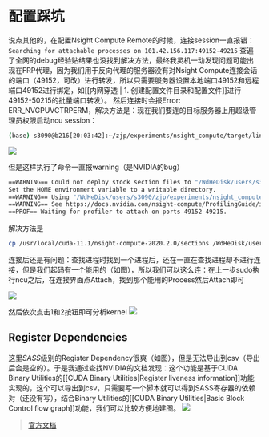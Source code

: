# 配置踩坑
说点其他的，在配置Nsight Compute Remote的时候，连接session一直报错：
`Searching for attachable processes on 101.42.156.117:49152-49215`
查遍了全网的debug经验贴结果也没找到解决方法，最终我灵机一动发现问题可能出现在FRP代理，因为我们用于反向代理的服务器没有对Nsight Compute连接会话的端口（49152，可改）进行转发，所以只需要服务器设置本地端口49152和远程端口49152进行绑定，如[[内网穿透 | 1. 创建配置文件目录和配置文件]]进行49152-50215的批量端口转发）。
然后连接时会报Error: ERR_NVGPUVCTRPERM，解决方法是：现在我们要连的目标服务器上用超级管理员权限启动ncu session：
```bash
(base) s3090@b216[20:03:42]:~/zjp/experiments/nsight_compute/target/linux-desktop-glibc_2_11_3-x64$ sudo ./ncu --mode=launch /WdHeDisk/users/s3090/zjp/experiments/benchmarks/PolyBench-ACC/CUDA/linear-algebra/kernels/2mm/2mm
```
![](https://zjpimage.oss-cn-qingdao.aliyuncs.com/sudo%E5%90%AF%E5%8A%A8ncu%20session.png)

但是这样执行了命令一直报warning（是NVIDIA的bug）
```bash
==WARNING== Could not deploy stock section files to "/WdHeDisk/users/s3090/Documents/NVIDIA Nsight Compute/2022.3.0/Sections".
Set the HOME environment variable to a writable directory.
==WARNING== Using "/WdHeDisk/users/s3090/zjp/experiments/nsight_compute/target/linux-desktop-glibc_2_11_3-x64/../../sections" instead.
==WARNING== See https://docs.nvidia.com/nsight-compute/ProfilingGuide/index.html#faq.
==PROF== Waiting for profiler to attach on ports 49152-49215.
```
解决方法是
```bash
cp /usr/local/cuda-11.1/nsight-compute-2020.2.0/sections /WdHeDisk/users/s3090/zjp/experiments/nsight_compute/target/linux-desktop-glibc_2_11_3-x64/../../
```

连接后还是有问题：查找进程时找到一个进程后，还在一直在查找进程却不进行连接，但是我们起码有一个能用的（如图），所以我们可以这么连：在上一步sudo执行ncu之后，在连接界面点Attach，找到那个能用的Process然后Attach即可

![](https://zjpimage.oss-cn-qingdao.aliyuncs.com/%E9%80%9A%E8%BF%87Attach%E7%9A%84%E6%96%B9%E5%BC%8F%E8%BF%9E%E6%8E%A5Nsight%20Compute.png)

然后依次点击1和2按钮即可分析kernel
![](https://zjpimage.oss-cn-qingdao.aliyuncs.com/ncu%E5%88%86%E6%9E%90kernel.png)

## Register Dependencies
这里*SASS*级别的Register Dependency很爽（如图），但是无法导出到csv（导出后会是空的）。于是我通过查找NVIDIA的文档发现：这个功能是基于CUDA Binary Utilities的[[CUDA Binary Utilities|Register liveness information]]功能实现的，这个可以导出到csv，只需要写一个脚本就可以得到SASS寄存器的依赖对（还没有写），结合Binary Utilities的[[CUDA Binary Utilities|Basic Block Control flow graph]]功能，我们可以比较方便地建图。
![](https://zjpimage.oss-cn-qingdao.aliyuncs.com/Nsight%20Compute%20Register%20Dependencies.png)




>[官方文档](https://docs.nvidia.com/nsight-compute/2022.3/NsightCompute/index.html)
